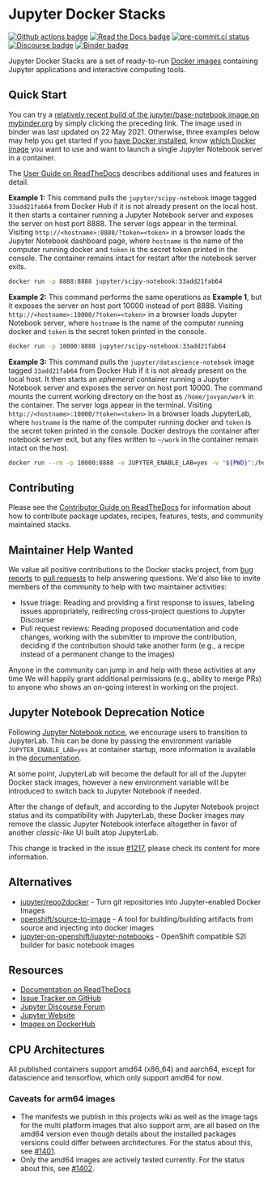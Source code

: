 # Jupyter Docker Stacks

[![Github actions badge](https://github.com/jupyter/docker-stacks/actions/workflows/docker.yml/badge.svg)](https://github.com/jupyter/docker-stacks/actions/workflows/docker.yml "Docker images build status")
[![Read the Docs badge](https://img.shields.io/readthedocs/jupyter-docker-stacks.svg)](https://jupyter-docker-stacks.readthedocs.io/en/latest/ "Documentation build status")
[![pre-commit.ci status](https://results.pre-commit.ci/badge/github/jupyter/docker-stacks/master.svg)](https://results.pre-commit.ci/latest/github/jupyter/docker-stacks/master "pre-commit.ci build status")
[![Discourse badge](https://img.shields.io/discourse/https/discourse.jupyter.org/users.svg?color=%23f37626)](https://discourse.jupyter.org/ "Jupyter Discourse Forum")
[![Binder badge](https://mybinder.org/badge_logo.svg)](https://mybinder.org/v2/gh/jupyter/docker-stacks/master?filepath=README.ipynb "Launch a jupyter/base-notebook container on mybinder.org")

Jupyter Docker Stacks are a set of ready-to-run [Docker images](https://hub.docker.com/u/jupyter)
containing Jupyter applications and interactive computing tools.

## Quick Start

You can try a [relatively recent build of the jupyter/base-notebook image on mybinder.org](https://mybinder.org/v2/gh/jupyter/docker-stacks/master?filepath=README.ipynb)
by simply clicking the preceding link.
The image used in binder was last updated on 22 May 2021.
Otherwise, three examples below may help you get started if you [have Docker installed](https://docs.docker.com/install/),
know [which Docker image](https://jupyter-docker-stacks.readthedocs.io/en/latest/using/selecting.html) you want to use
and want to launch a single Jupyter Notebook server in a container.

The [User Guide on ReadTheDocs](https://jupyter-docker-stacks.readthedocs.io/) describes additional uses and features in detail.

**Example 1:** This command pulls the `jupyter/scipy-notebook` image tagged `33add21fab64` from Docker Hub if it is not already present on the local host.
It then starts a container running a Jupyter Notebook server and exposes the server on host port 8888.
The server logs appear in the terminal.
Visiting `http://<hostname>:8888/?token=<token>` in a browser loads the Jupyter Notebook dashboard page,
where `hostname` is the name of the computer running docker and `token` is the secret token printed in the console.
The container remains intact for restart after the notebook server exits.

```bash
docker run -p 8888:8888 jupyter/scipy-notebook:33add21fab64
```

**Example 2:** This command performs the same operations as **Example 1**, but it exposes the server on host port 10000 instead of port 8888.
Visiting `http://<hostname>:10000/?token=<token>` in a browser loads Jupyter Notebook server,
where `hostname` is the name of the computer running docker and `token` is the secret token printed in the console.

```bash
docker run -p 10000:8888 jupyter/scipy-notebook:33add21fab64
```

**Example 3:** This command pulls the `jupyter/datascience-notebook` image tagged `33add21fab64` from Docker Hub if it is not already present on the local host.
It then starts an _ephemeral_ container running a Jupyter Notebook server and exposes the server on host port 10000.
The command mounts the current working directory on the host as `/home/jovyan/work` in the container.
The server logs appear in the terminal.
Visiting `http://<hostname>:10000/?token=<token>` in a browser loads JupyterLab,
where `hostname` is the name of the computer running docker and `token` is the secret token printed in the console.
Docker destroys the container after notebook server exit, but any files written to `~/work` in the container remain intact on the host.

```bash
docker run --rm -p 10000:8888 -e JUPYTER_ENABLE_LAB=yes -v "${PWD}":/home/jovyan/work jupyter/datascience-notebook:33add21fab64
```

## Contributing

Please see the [Contributor Guide on ReadTheDocs](https://jupyter-docker-stacks.readthedocs.io/) for
information about how to contribute package updates, recipes, features, tests, and community
maintained stacks.

## Maintainer Help Wanted

We value all positive contributions to the Docker stacks project,
from [bug reports](https://jupyter-docker-stacks.readthedocs.io/en/latest/contributing/issues.html)
to [pull requests](https://jupyter-docker-stacks.readthedocs.io/en/latest/contributing/packages.html)
to help answering questions.
We'd also like to invite members of the community to help with two maintainer activities:

- Issue triage: Reading and providing a first response to issues, labeling issues appropriately,
  redirecting cross-project questions to Jupyter Discourse
- Pull request reviews: Reading proposed documentation and code changes, working with the submitter
  to improve the contribution, deciding if the contribution should take another form (e.g., a recipe
  instead of a permanent change to the images)

Anyone in the community can jump in and help with these activities at any time
We will happily grant additional permissions (e.g., ability to merge PRs) to anyone who shows an on-going interest in working on the project.

## Jupyter Notebook Deprecation Notice

Following [Jupyter Notebook notice](https://github.com/jupyter/notebook#notice), we encourage users to transition to JupyterLab.
This can be done by passing the environment variable `JUPYTER_ENABLE_LAB=yes` at container startup,
more information is available in the [documentation](https://jupyter-docker-stacks.readthedocs.io/en/latest/using/common.html#docker-options).

At some point, JupyterLab will become the default for all of the Jupyter Docker stack images, however a new environment variable will be introduced to switch back to Jupyter Notebook if needed.

After the change of default, and according to the Jupyter Notebook project status and its compatibility with JupyterLab,
these Docker images may remove the classic Jupyter Notebook interface altogether in favor of another _classic-like_ UI built atop JupyterLab.

This change is tracked in the issue [#1217](https://github.com/jupyter/docker-stacks/issues/1217), please check its content for more information.

## Alternatives

- [jupyter/repo2docker](https://github.com/jupyter/repo2docker) - Turn git repositories into
  Jupyter-enabled Docker Images
- [openshift/source-to-image](https://github.com/openshift/source-to-image) - A tool for
  building/building artifacts from source and injecting into docker images
- [jupyter-on-openshift/jupyter-notebooks](https://github.com/jupyter-on-openshift/jupyter-notebooks) -
  OpenShift compatible S2I builder for basic notebook images

## Resources

- [Documentation on ReadTheDocs](https://jupyter-docker-stacks.readthedocs.io/)
- [Issue Tracker on GitHub](https://github.com/jupyter/docker-stacks)
- [Jupyter Discourse Forum](https://discourse.jupyter.org/)
- [Jupyter Website](https://jupyter.org)
- [Images on DockerHub](https://hub.docker.com/u/jupyter)

## CPU Architectures

All published containers support amd64 (x86_64) and aarch64, except for datascience and tensorflow, which only support amd64 for now.

### Caveats for arm64 images

- The manifests we publish in this projects wiki as well as the image tags for
  the multi platform images that also support arm, are all based on the amd64
  version even though details about the installed packages versions could differ
  between architectures. For the status about this, see
  [#1401](https://github.com/jupyter/docker-stacks/issues/1401).
- Only the amd64 images are actively tested currently. For the status about
  this, see [#1402](https://github.com/jupyter/docker-stacks/issues/1402).
